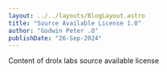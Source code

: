 ```yaml
---
layout: ../../layouts/BlogLayout.astro
title: "Source Available License 1.0"
author: "Godwin Peter .O"
publishDate: "26-Sep-2024"
---
```

Content of drolx labs source available license
